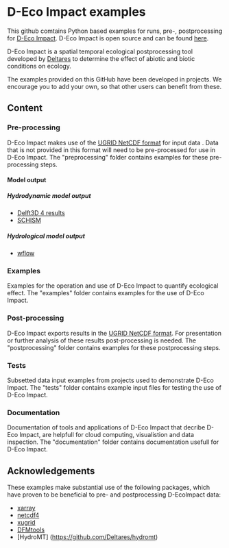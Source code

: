 # D-Eco Impact examples
This github comtains Python based examples for runs, pre-, postprocessing for [D-Eco Impact](https://www.deltares.nl/en/software-and-data/products/d-eco-impact). D-Eco Impact is open source and can be found [here](https://github.com/Deltares/D-EcoImpact).

D-Eco Impact is a spatial temporal ecological postprocessing tool developed by [Deltares](https://www.deltares.nl/en/software-and-data/products/d-eco-impact) to determine the effect of abiotic and biotic conditions on ecology.  

The examples provided on this GitHub have been developed in projects. We encourage you to add your own, so that other users can benefit from these.


## Content

### Pre-processing
D-Eco Impact makes use of the [UGRID NetCDF format](https://ugrid-conventions.github.io/ugrid-conventions/) for input data . Data that is not provided in this format will need to be pre-processed for use in D-Eco Impact. The "preprocessing" folder contains examples for these pre-processing steps.

#### Model output

##### Hydrodynamic model output
* [Delft3D 4 results](https://www.deltares.nl/en/software-and-data/products/delft3d-4-suite)
* [SCHISM](https://ccrm.vims.edu/schismweb/)

##### Hydrological model output
* [wflow](https://deltares.github.io/Wflow.jl)

### Examples
Examples for the operation and use of D-Eco Impact to quantify ecological effect. The "examples" folder contains examples for the use of D-Eco Impact.


### Post-processing
D-Eco Impact exports results in the [UGRID NetCDF format](https://ugrid-conventions.github.io/ugrid-conventions/). For presentation or further analysis of these results post-processing is needed. The "postprocessing" folder contains examples for these postprocessing steps.

### Tests
Subsetted data input examples from projects used to demonstrate D-Eco Impact. The "tests" folder contains example input files for testing the use of D-Eco Impact.

### Documentation
Documentation of tools and applications of D-Eco Impact that decribe D-Eco Impact, are helpfull for cloud computing, visualistion and data inspection. The "documentation" folder contains documentation usefull for D-Eco Impact.

## Acknowledgements
These examples make substantial use of the following packages, which have proven to be beneficial to pre- and postprocessing D-EcoImpact data:
* [xarray](https://docs.xarray.dev/)
* [netcdf4](https://unidata.github.io/netcdf4-python/)
* [xugrid](https://deltares.github.io/xugrid/)
* [DFMtools](https://deltares.github.io/dfm_tools/)
* [HydroMT] (https://github.com/Deltares/hydromt)

